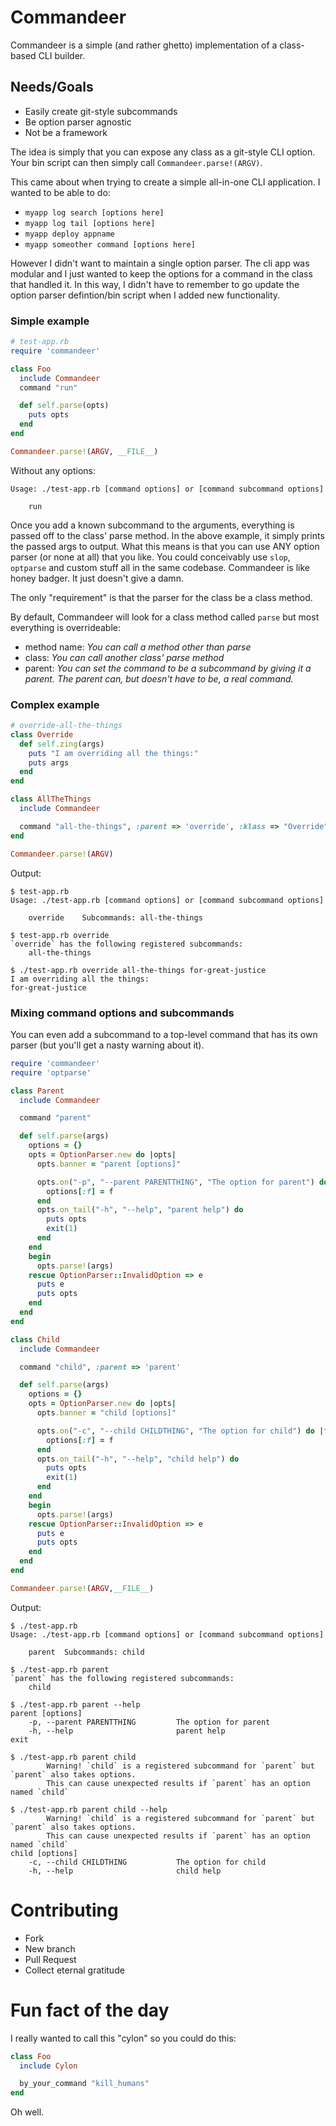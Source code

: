 # Commandeer
Commandeer is a simple (and rather ghetto) implementation of a class-based CLI builder.

## Needs/Goals
- Easily create git-style subcommands
- Be option parser agnostic
- Not be a framework

The idea is simply that you can expose any class as a git-style CLI option. Your bin script can then simply call `Commandeer.parse!(ARGV)`.

This came about when trying to create a simple all-in-one CLI application. I wanted to be able to do:

- `myapp log search [options here]`
- `myapp log tail [options here]`
- `myapp deploy appname`
- `myapp someother command [options here]`

However I didn't want to maintain a single option parser. The cli app was modular and I just wanted to keep the options for a command in the class that handled it.
In this way, I didn't have to remember to go update the option parser defintion/bin script when I added new functionality.

### Simple example

```ruby
# test-app.rb
require 'commandeer'

class Foo
  include Commandeer
  command "run"

  def self.parse(opts)
    puts opts
  end
end

Commandeer.parse!(ARGV, __FILE__)
```

Without any options:

```
Usage: ./test-app.rb [command options] or [command subcommand options]

	run
```

Once you add a known subcommand to the arguments, everything is passed off to the class' parse method. In the above example, it simply prints the passed args to output.
What this means is that you can use ANY option parser (or none at all) that you like. You could conceivably use `slop`, `optparse` and custom stuff all in the same codebase.
Commandeer is like honey badger. It just doesn't give a damn.

The only "requirement" is that the parser for the class be a class method.

By default, Commandeer will look for a class method called `parse` but most everything is overrideable:

- method name: _You can call a method other than parse_
- class: _You can call another class' parse method_
- parent: _You can set the command to be a subcommand by giving it a parent. The parent can, but doesn't have to be, a real command._

### Complex example

```ruby
# override-all-the-things
class Override
  def self.zing(args)
    puts "I am overriding all the things:"
    puts args
  end
end

class AllTheThings
  include Commandeer

  command "all-the-things", :parent => 'override', :klass => "Override", :parser => "zing"
end

Commandeer.parse!(ARGV)
```

Output:

```
$ test-app.rb
Usage: ./test-app.rb [command options] or [command subcommand options]

	override	Subcommands: all-the-things

$ test-app.rb override
`override` has the following registered subcommands:
	all-the-things

$ ./test-app.rb override all-the-things for-great-justice
I am overriding all the things:
for-great-justice
```

### Mixing command options and subcommands
You can even add a subcommand to a top-level command that has its own parser (but you'll get a nasty warning about it).

```ruby
require 'commandeer'
require 'optparse'

class Parent
  include Commandeer

  command "parent"

  def self.parse(args)
    options = {}
    opts = OptionParser.new do |opts|
      opts.banner = "parent [options]"

      opts.on("-p", "--parent PARENTTHING", "The option for parent") do |f|
        options[:f] = f
      end
      opts.on_tail("-h", "--help", "parent help") do
        puts opts
        exit(1)
      end
    end
    begin
      opts.parse!(args)
    rescue OptionParser::InvalidOption => e
      puts e
      puts opts
    end
  end
end

class Child
  include Commandeer

  command "child", :parent => 'parent'

  def self.parse(args)
    options = {}
    opts = OptionParser.new do |opts|
      opts.banner = "child [options]"

      opts.on("-c", "--child CHILDTHING", "The option for child") do |f|
        options[:f] = f
      end
      opts.on_tail("-h", "--help", "child help") do
        puts opts
        exit(1)
      end
    end
    begin
      opts.parse!(args)
    rescue OptionParser::InvalidOption => e
      puts e
      puts opts
    end
  end
end

Commandeer.parse!(ARGV,__FILE__)
```

Output:

```
$ ./test-app.rb 
Usage: ./test-app.rb [command options] or [command subcommand options]

	parent	Subcommands: child

$ ./test-app.rb parent
`parent` has the following registered subcommands:
	child

$ ./test-app.rb parent --help
parent [options]
    -p, --parent PARENTTHING         The option for parent
    -h, --help                       parent help
exit

$ ./test-app.rb parent child
        Warning! `child` is a registered subcommand for `parent` but `parent` also takes options.
        This can cause unexpected results if `parent` has an option named `child`

$ ./test-app.rb parent child --help
        Warning! `child` is a registered subcommand for `parent` but `parent` also takes options.
        This can cause unexpected results if `parent` has an option named `child`
child [options]
    -c, --child CHILDTHING           The option for child
    -h, --help                       child help
```

# Contributing

* Fork
* New branch
* Pull Request
* Collect eternal gratitude


# Fun fact of the day
I really wanted to call this "cylon" so you could do this:

```ruby
class Foo
  include Cylon

  by_your_command "kill_humans"
end
```

Oh well.
